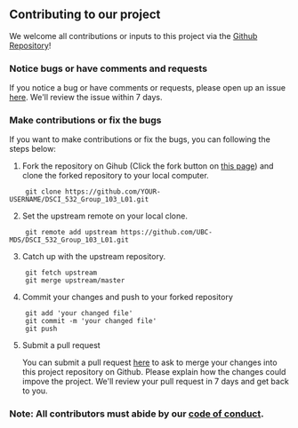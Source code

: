 ## Contributing to our project

We welcome all contributions or inputs to this project via the [Github Repository](https://github.com/UBC-MDS/DSCI_532_Group_103_L01)!

### Notice bugs or have comments and requests

If you notice a bug or have comments or requests, please open up an issue [here](https://github.com/UBC-MDS/DSCI_532_Group_103_L01/issues). We'll review the issue within 7 days.

### Make contributions or fix the bugs

If you want to make contributions or fix the bugs, you can following the steps below:

 1. Fork the repository on Gihub (Click the fork button on [this page]( https://github.com/UBC-MDS/DSCI_532_Group_103_L01)) and clone the forked repository to your local computer.
```
    git clone https://github.com/YOUR-USERNAME/DSCI_532_Group_103_L01.git
```

2. Set the upstream remote on your local clone.
```
    git remote add upstream https://github.com/UBC-MDS/DSCI_532_Group_103_L01.git
```

3. Catch up with the upstream repository.
```
    git fetch upstream
    git merge upstream/master
```

4. Commit your changes and push to your forked repository    

```
    git add 'your changed file'
    git commit -m 'your changed file'
    git push
```

5. Submit a pull request

    You can submit a pull request [here](https://github.com/UBC-MDS/DSCI_532_Group_103_L01/pulls) to ask to merge your changes into this project repository on Github.
    Please explain how the changes could impove the project. We'll review your pull request in 7 days and get back to you.

### Note: All contributors must abide by our [code of conduct]().


